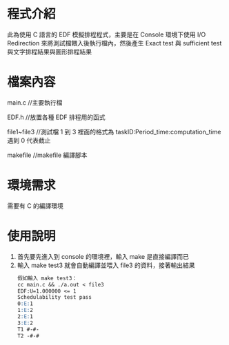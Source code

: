 # 程式介紹

此為使用 C 語言的 EDF 模擬排程程式，主要是在 Console 環境下使用 I/O Redirection 來將測試檔餵入後執行檔內，然後產生 Exact test 與 sufficient test 與文字排程結果與圖形排程結果

# 檔案內容

main.c //主要執行檔

EDF.h //放置各種 EDF 排程用的函式

file1~file3 //測試檔 1 到 3 裡面的格式為 taskID:Period_time:computation_time 遇到 0 代表截止

makefile //makefile 編譯腳本

# 環境需求

需要有 C 的編譯環境

# 使用說明

1. 首先要先進入到 console 的環境裡，輸入 make 是直接編譯而已
2. 輸入 make test3 就會自動編譯並喂入 file3 的資料，接著輸出結果
   ```md
   假如輸入 make test3：
   cc main.c && ./a.out < file3
   EDF:U=1.000000 <= 1
   Schedulability test pass
   0:E:1
   1:E:2
   2:E:1
   3:E:2
   T1 #-#-
   T2 -#-#
   ```

```

```
